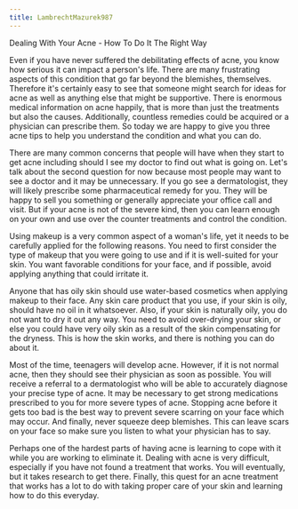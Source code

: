 ```yaml
---
title: LambrechtMazurek987
---
```

 Dealing With Your Acne - How To Do It The Right Way

Even if you have never suffered the debilitating effects of acne, you know how serious it can impact a person's life. There are many frustrating aspects of this condition that go far beyond the blemishes, themselves. Therefore it's certainly easy to see that someone might search for ideas for acne as well as anything else that might be supportive. There is enormous medical information on acne happily, that is more than just the treatments but also the causes. Additionally, countless remedies could be acquired or a physician can prescribe them. So today we are happy to give you three acne tips to help you understand the condition and what you can do.

There are many common concerns that people will have when they start to get acne including should I see my doctor to find out what is going on. Let's talk about the second question for now because most people may want to see a doctor and it may be unnecessary. If you go see a dermatologist, they will likely prescribe some pharmaceutical remedy for you. They will be happy to sell you something or generally appreciate your office call and visit. But if your acne is not of the severe kind, then you can learn enough on your own and use over the counter treatments and control the condition.

Using makeup is a very common aspect of a woman's life, yet it needs to be carefully applied for the following reasons. You need to first consider the type of makeup that you were going to use and if it is well-suited for your skin. You want favorable conditions for your face, and if possible, avoid applying anything that could irritate it.

Anyone that has oily skin should use water-based cosmetics when applying makeup to their face. Any skin care product that you use, if your skin is oily, should have no oil in it whatsoever. Also, if your skin is naturally oily, you do not want to dry it out any way. You need to avoid over-drying your skin, or else you could have very oily skin as a result of the skin compensating for the dryness. This is how the skin works, and there is nothing you can do about it.

Most of the time, teenagers will develop acne. However, if it is not normal acne, then they should see their physician as soon as possible. You will receive a referral to a dermatologist who will be able to accurately diagnose your precise type of acne. It may be necessary to get strong medications prescribed to you for more severe types of acne. Stopping acne before it gets too bad is the best way to prevent severe scarring on your face which may occur. And finally, never squeeze deep blemishes. This can leave scars on your face so make sure you listen to what your physician has to say.

Perhaps one of the hardest parts of having acne is learning to cope with it while you are working to eliminate it. Dealing with acne is very difficult, especially if you have not found a treatment that works. You will eventually, but it takes research to get there. Finally, this quest for an acne treatment that works has a lot to do with taking proper care of your skin and learning how to do this everyday.